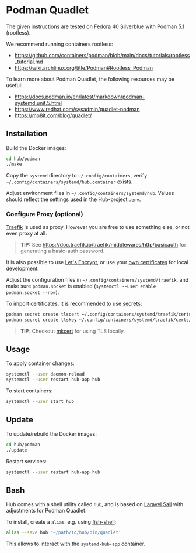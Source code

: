 # Podman Quadlet

The given instructions are tested on Fedora 40 Silverblue with Podman 5.1 (rootless).

We recommend running containers rootless:

- <https://github.com/containers/podman/blob/main/docs/tutorials/rootless_tutorial.md>
- <https://wiki.archlinux.org/title/Podman#Rootless_Podman>

To learn more about Podman Quadlet, the following resources may be useful:

- <https://docs.podman.io/en/latest/markdown/podman-systemd.unit.5.html>
- <https://www.redhat.com/sysadmin/quadlet-podman>
- <https://mo8it.com/blog/quadlet/>

## Installation

Build the Docker images:

```bash
cd hub/podman
./make
```

Copy the `systemd` directory to `~/.config/containers`, verify `~/.config/containers/systemd/hub.container` exists.

Adjust environment files in `~/.config/containers/systemd/hub`. Values should reflect the settings used in the Hub-project `.env`.

### Configure Proxy (optional)

[Traefik](https://doc.traefik.io/traefik/) is used as proxy. However you are free to use something else, or not even proxy at all.

> **TIP:** See <https://doc.traefik.io/traefik/middlewares/http/basicauth> for generating a basic-auth password.

It is also possible to use [Let's Encrypt](https://doc.traefik.io/traefik/https/acme/), or use your [own certificates](https://doc.traefik.io/traefik/https/tls/) for local development.

Adjust the configuration files in `~/.config/containers/systemd/traefik`, and make sure `podman.socket` is enabled (`systemctl --user enable podman.socket --now`).

To import certificates, it is recommended to use [secrets](https://www.redhat.com/sysadmin/new-podman-secrets-command):

```bash
podman secret create tlscert ~/.config/containers/systemd/traefik/certs/cert.pem
podman secret create tlskey ~/.config/containers/systemd/traefik/certs/key.pem
```

> **TIP:** Checkout [mkcert](https://github.com/FiloSottile/mkcert) for using TLS locally.

## Usage

To apply container changes:

```bash
systemctl --user daemon-reload
systemctl --user restart hub-app hub
```

To start containers:

```bash
systemctl --user start hub
```

## Update

To update/rebuild the Docker images:

```bash
cd hub/podman
./update
```

Restart services:

```bash
systemctl --user restart hub-app hub
```

## Bash

Hub comes with a shell utility called `hub`, and is based on [Laravel Sail](https://github.com/laravel/sail/blob/1.x/bin/sail) with adjustments for Podman Quadlet.

To install, create a `alias`, e.g. using [fish-shell](https://fishshell.com/docs/current/cmds/alias.html):

```bash
alias --save hub '~/path/to/hub/bin/quadlet'
```

This allows to interact with the `systemd-hub-app` container.
